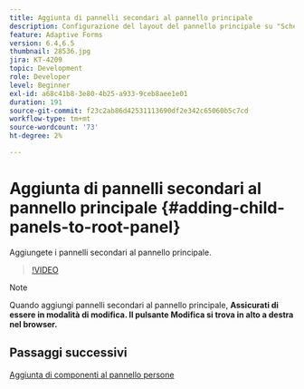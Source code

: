 ```yaml
---
title: Aggiunta di pannelli secondari al pannello principale
description: Configurazione del layout del pannello principale su "Schede a sinistra" e aggiunta di pannelli secondari al pannello principale.
feature: Adaptive Forms
version: 6.4,6.5
thumbnail: 28536.jpg
jira: KT-4209
topic: Development
role: Developer
level: Beginner
exl-id: a68c41b8-3e80-4b25-a933-9ceb8aee1e01
duration: 191
source-git-commit: f23c2ab86d42531113690df2e342c65060b5c7cd
workflow-type: tm+mt
source-wordcount: '73'
ht-degree: 2%

---
```


# Aggiunta di pannelli secondari al pannello principale {#adding-child-panels-to-root-panel}

Aggiungete i pannelli secondari al pannello principale.


>[!VIDEO](https://video.tv.adobe.com/v/28536?quality=12&learn=on)

>[!NOTE]
>Quando aggiungi pannelli secondari al pannello principale, **Assicurati di essere in modalità di modifica. Il pulsante Modifica si trova in alto a destra nel browser.**

## Passaggi successivi

[Aggiunta di componenti al pannello persone](./adding-components-to-people-panel.md)

